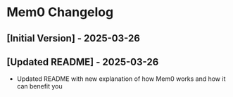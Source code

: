 # Mem0 Changelog

## [Initial Version] - 2025-03-26

## [Updated README] - 2025-03-26

- Updated README with new explanation of how Mem0 works and how it can benefit you
